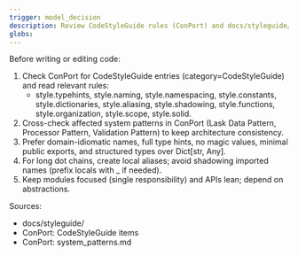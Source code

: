 ```yaml
---
trigger: model_decision
description: Review CodeStyleGuide rules (ConPort) and docs/styleguide/ before implementing or editing code. Ensure style, naming, type hints, and structure align with Lask patterns.
globs: 
---
```


Before writing or editing code:

1. Check ConPort for CodeStyleGuide entries (category=CodeStyleGuide) and read relevant rules:
   - style.typehints, style.naming, style.namespacing, style.constants, style.dictionaries,
     style.aliasing, style.shadowing, style.functions, style.organization, style.scope, style.solid.
2. Cross-check affected system patterns in ConPort (Lask Data Pattern, Processor Pattern, Validation Pattern) to keep architecture consistency.
3. Prefer domain-idiomatic names, full type hints, no magic values, minimal public exports, and structured types over Dict[str, Any].
4. For long dot chains, create local aliases; avoid shadowing imported names (prefix locals with _ if needed).
5. Keep modules focused (single responsibility) and APIs lean; depend on abstractions.

Sources:
- docs/styleguide/
- ConPort: CodeStyleGuide items
- ConPort: system_patterns.md
